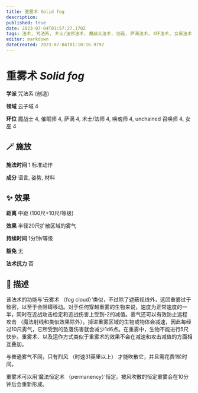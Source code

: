 ```yaml
---
title: 重雾术 Solid fog
description: 
published: true
date: 2023-07-04T01:57:27.170Z
tags: 法术, 咒法系, 术士/法师法术, 魔战士法术, 创造, 萨满法术, 4环法术, 女巫法术, unchained 召唤师法术, 催眠师法术, 唤魂师法术, 云子域
editor: markdown
dateCreated: 2023-07-04T01:10:16.979Z
---
```


# **重雾术** *Solid fog*

**学派** 咒法系 (创造) 

**领域** 云子域 4

**环位** 魔战士 4, 催眠师 4, 萨满 4, 术士/法师 4, 唤魂师 4, unchained 召唤师 4, 女巫 4

## 🪄 施放

**施法时间** 1 标准动作

**成分** 语言, 姿势, 材料

## ✨ 效果  

**距离** 中距 (100尺+10尺/等级) 

**效果** 半径20尺扩散区域的雾气 

**持续时间** 1分钟/等级 

**豁免** 无

**法术抗力** 否

## 📖 描述

该法术的功能与‘云雾术 （fog cloud）’类似，不过除了遮蔽视线外，这团重雾过于致密，以至于会阻碍移动。对于任何穿越重雾的生物来说，速度为正常速度的一半，同时在近战攻击检定和近战伤害上受到-2的减值。雾气还可以有效防止远程攻击 （魔法射线和类似效果除外）。掉进重雾区域的生物或物体会减速，因此每经过10尺雾气，它所受到的坠落伤害就会减少1d6点。在重雾中，生物不能进行5尺快步。重雾术、以及运作方式类似于重雾术的效果不会在减速和攻击减值的方面相互叠加。

与普通雾气不同，只有烈风 （时速31英里以上） 才能吹散它，并且需花费1轮时间。

重雾术可以用‘魔法恒定术 （permanency）’恒定。被风吹散的恒定重雾会在10分钟后会重新形成。
    